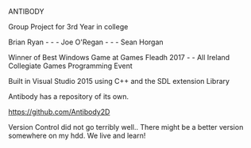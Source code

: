 ANTIBODY

Group Project for 3rd Year in college

Brian Ryan - - - Joe O'Regan - - - Sean Horgan 

Winner of Best Windows Game at Games Fleadh 2017 - - All Ireland Collegiate Games Programming Event

Built in Visual Studio 2015 using C++ and the SDL extension Library

Antibody has a repository of its own.

https://github.com/Antibody2D

Version Control did not go terribly well.. There might be a better version somewhere on my hdd. We live and learn!



